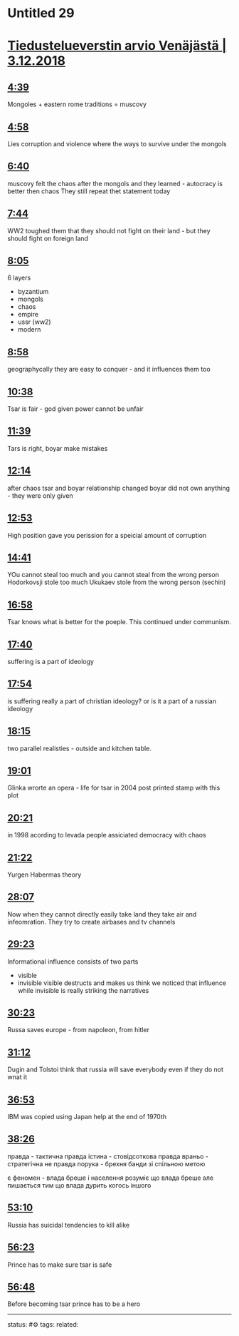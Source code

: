 # Untitled 29
<!-- Generated by <a href="https://www.yinote.co/#installation">YiNote</a> -->

# [Tiedustelueverstin arvio Venäjästä | 3.12.2018](https://www.youtube.com/watch?v=kF9KretXqJw)

## [4:39](https://www.youtube.com/watch?v=kF9KretXqJw&t=279)

Mongoles + eastern rome traditions = muscovy

## [4:58](https://www.youtube.com/watch?v=kF9KretXqJw&t=298)

Lies corruption and violence where the ways to survive under the mongols

## [6:40](https://www.youtube.com/watch?v=kF9KretXqJw&t=400)

muscovy felt the chaos after the mongols and they learned - autocracy is better then chaos
They still repeat thet statement today

## [7:44](https://www.youtube.com/watch?v=kF9KretXqJw&t=464)

WW2 toughed them that they should not fight on their land - but they should fight on foreign land

## [8:05](https://www.youtube.com/watch?v=kF9KretXqJw&t=485)

6 layers 
 - byzantium
 - mongols
 - chaos
 - empire
 - ussr (ww2)
 - modern

## [8:58](https://www.youtube.com/watch?v=kF9KretXqJw&t=538)

geographycally they are easy to conquer - and it influences them too

## [10:38](https://www.youtube.com/watch?v=kF9KretXqJw&t=638)

Tsar is fair - god given power cannot be unfair

## [11:39](https://www.youtube.com/watch?v=kF9KretXqJw&t=699)

Tars is right, boyar make mistakes

## [12:14](https://www.youtube.com/watch?v=kF9KretXqJw&t=734)

after chaos tsar and boyar relationship changed
boyar did not own anything - they were only given

## [12:53](https://www.youtube.com/watch?v=kF9KretXqJw&t=773)

High position gave you perission for a speicial amount of corruption

## [14:41](https://www.youtube.com/watch?v=kF9KretXqJw&t=881)

YOu cannot steal too much and you cannot steal from the wrong person
Hodorkovsji stole too much
Ukukaev stole from the wrong person (sechin)

## [16:58](https://www.youtube.com/watch?v=kF9KretXqJw&t=1018)

Tsar knows what is better for the poeple. This continued under communism.

## [17:40](https://www.youtube.com/watch?v=kF9KretXqJw&t=1060)

suffering is a part of ideology

## [17:54](https://www.youtube.com/watch?v=kF9KretXqJw&t=1074)

is suffering really a part of christian ideology? or is it a part of a russian ideology

## [18:15](https://www.youtube.com/watch?v=kF9KretXqJw&t=1095)

two parallel realisties - outside and kitchen table. 

## [19:01](https://www.youtube.com/watch?v=kF9KretXqJw&t=1141)

Glinka wrorte an opera - life for tsar
in 2004 post printed stamp with this plot


## [20:21](https://www.youtube.com/watch?v=kF9KretXqJw&t=1221)

in 1998 acording to levada people assiciated democracy with chaos

## [21:22](https://www.youtube.com/watch?v=kF9KretXqJw&t=1282)

Yurgen Habermas theory

## [28:07](https://www.youtube.com/watch?v=kF9KretXqJw&t=1687)

Now when they cannot directly easily take land they take air and infeomration. They try to create airbases and tv channels

## [29:23](https://www.youtube.com/watch?v=kF9KretXqJw&t=1763)

Informational influence consists of two parts
 - visible
 - invisible
visible destructs and makes us think we noticed that influence while invisible is really striking the narratives

## [30:23](https://www.youtube.com/watch?v=kF9KretXqJw&t=1823)

Russa saves europe - from napoleon, from hitler

## [31:12](https://www.youtube.com/watch?v=kF9KretXqJw&t=1872)

Dugin and Tolstoi think that russia will save everybody even if they do not wnat it

## [36:53](https://www.youtube.com/watch?v=kF9KretXqJw&t=2213)

IBM was copied using Japan help at the end of 1970th

## [38:26](https://www.youtube.com/watch?v=kF9KretXqJw&t=2306)

правда - тактична правда
істина - стовідсоткова правда
враньо - стратегічна не правда
порука - брехня банди зі спільною метою


є феномен - влада бреше і населення розуміє що влада бреше але пишається тим що влада дурить когось іншого

## [53:10](https://www.youtube.com/watch?v=kF9KretXqJw&t=3190)

Russia has suicidal tendencies to kill alike

## [56:23](https://www.youtube.com/watch?v=kF9KretXqJw&t=3383)

Prince has to make sure tsar is safe

## [56:48](https://www.youtube.com/watch?v=kF9KretXqJw&t=3408)

Before becoming tsar prince has to be a hero




---
status: #⚙️ 
tags: 
related: 